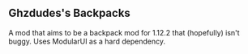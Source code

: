 ## Ghzdudes's Backpacks

A mod that aims to be a backpack mod for 1.12.2 that (hopefully) isn't buggy. Uses ModularUI as a hard dependency.